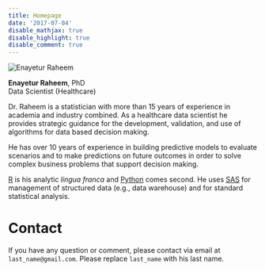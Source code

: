 ```yaml
---
title: Homepage
date: '2017-07-04'
disable_mathjax: true
disable_highlight: true
disable_comment: true
---
```



![Enayetur Raheem](images/raheem.jpg)


**Enayetur Raheem**, PhD <br>
Data Scientist (Healthcare)

Dr. Raheem is a statistician with more than 15 years of experience in academia and industry combined. As a healthcare data scientist he provides strategic guidance for the development, validation, and use of algorithms for data based decision making.

He has over 10 years of experience in building predictive models to evaluate scenarios and to make predictions on future outcomes in order to solve complex business problems that support decision making.

[R](https://www.r-project.org/) is his analytic *lingua franca* and  [Python](https://www.python.org/) comes second. He uses [SAS](https://www.sas.com) for management of structured data (e.g., data warehouse) and for standard statistical analysis. 

# Contact

If you have any question or comment, please contact via email at `last_name@gmail.com`. Please replace `last_name` with his last name.

